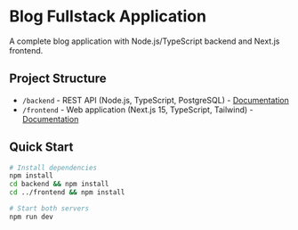 # Blog Fullstack Application

A complete blog application with Node.js/TypeScript backend and Next.js frontend.

## Project Structure
- `/backend` - REST API (Node.js, TypeScript, PostgreSQL) - [Documentation](backend/README.md)
- `/frontend` - Web application (Next.js 15, TypeScript, Tailwind) - [Documentation](frontend/README.md)

## Quick Start
```bash
# Install dependencies
npm install
cd backend && npm install
cd ../frontend && npm install

# Start both servers
npm run dev